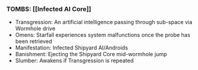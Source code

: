 ### TOMBS: [[Infected AI Core]]
* Transgression: An artificial intelligence passing through sub-space via Wormhole drive
* Omens: Starfall experiences system malfunctions once the probe has been retrieved
* Manifestation: Infected Shipyard AI/Androids
* Banishment: Ejecting the Shipyard Core mid-wormhole jump
* Slumber: Awakens if Transgression is repeated